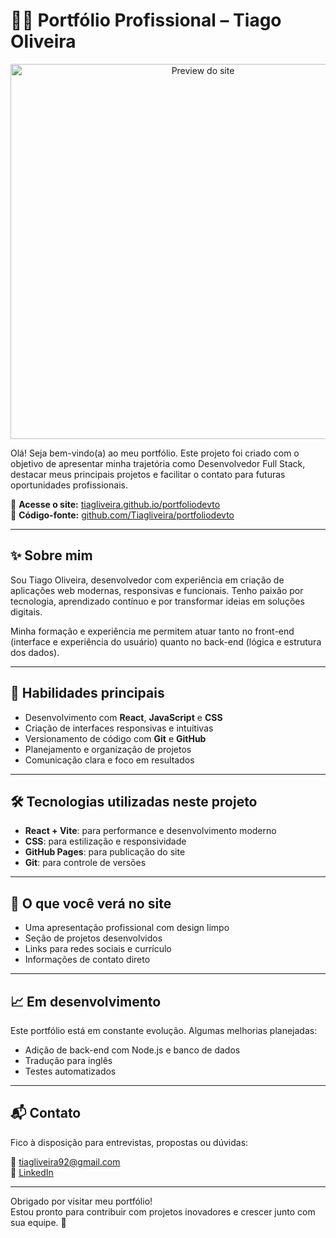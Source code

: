 # 👨‍💻 Portfólio Profissional – Tiago Oliveira

<p align="center">
  <img src="./assets/preview.PNG" alt="Preview do site" width="600"/>
</p>


Olá! Seja bem-vindo(a) ao meu portfólio. Este projeto foi criado com o objetivo de apresentar minha trajetória como Desenvolvedor Full Stack, destacar meus principais projetos e facilitar o contato para futuras oportunidades profissionais.

🔗 **Acesse o site:** [tiagliveira.github.io/portfoliodevto](https://tiagliveira.github.io/portfoliodevto/)  
📁 **Código-fonte:** [github.com/Tiagliveira/portfoliodevto](https://github.com/Tiagliveira/portfoliodevto)

---

## ✨ Sobre mim

Sou Tiago Oliveira, desenvolvedor com experiência em criação de aplicações web modernas, responsivas e funcionais. Tenho paixão por tecnologia, aprendizado contínuo e por transformar ideias em soluções digitais.

Minha formação e experiência me permitem atuar tanto no front-end (interface e experiência do usuário) quanto no back-end (lógica e estrutura dos dados).

---

## 🧠 Habilidades principais

- Desenvolvimento com **React**, **JavaScript** e **CSS**
- Criação de interfaces responsivas e intuitivas
- Versionamento de código com **Git** e **GitHub**
- Planejamento e organização de projetos
- Comunicação clara e foco em resultados

---

## 🛠️ Tecnologias utilizadas neste projeto

- **React + Vite**: para performance e desenvolvimento moderno
- **CSS**: para estilização e responsividade
- **GitHub Pages**: para publicação do site
- **Git**: para controle de versões

---

## 📱 O que você verá no site

- Uma apresentação profissional com design limpo
- Seção de projetos desenvolvidos
- Links para redes sociais e currículo
- Informações de contato direto

---

## 📈 Em desenvolvimento

Este portfólio está em constante evolução. Algumas melhorias planejadas:

- Adição de back-end com Node.js e banco de dados
- Tradução para inglês
- Testes automatizados

---

## 📬 Contato

Fico à disposição para entrevistas, propostas ou dúvidas:

📧 tiagliveira92@gmail.com  
🔗 [LinkedIn](https://www.linkedin.com/in/tiagoliveira-)

---

Obrigado por visitar meu portfólio!  
Estou pronto para contribuir com projetos inovadores e crescer junto com sua equipe. 🚀
